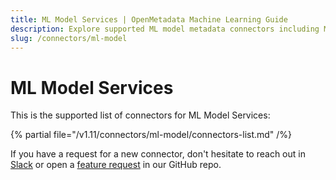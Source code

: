 ```yaml
---
title: ML Model Services | OpenMetadata Machine Learning Guide
description: Explore supported ML model metadata connectors including MLflow, SageMaker, and VertexAI.
slug: /connectors/ml-model
---
```


# ML Model Services

This is the supported list of connectors for ML Model Services:

{% partial file="/v1.11/connectors/ml-model/connectors-list.md" /%}

If you have a request for a new connector, don't hesitate to reach out in [Slack](https://slack.open-metadata.org/) or
open a [feature request](https://github.com/open-metadata/OpenMetadata/issues/new/choose) in our GitHub repo.
